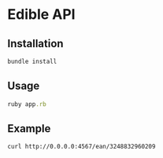 # Edible API

## Installation

```bash
bundle install
```

## Usage

```ruby
ruby app.rb
```

## Example

```bash
curl http://0.0.0.0:4567/ean/3248832960209
```
